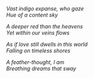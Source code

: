 _Vast indigo expanse, who gaze_  
_Hue of a content sky_

_A deeper red than the heavens_  
_Yet within our veins flows_

_As if love still dwells in this world_  
_Falling on timeless shores_

_A feather-thought, I am_  
_Breathing dreams that sway_
